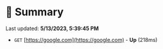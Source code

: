 # 📖 Summary
Last updated: **5/13/2023, 5:39:45 PM**

- `GET` [https://google.com](https://google.com) - **Up** (218ms)
